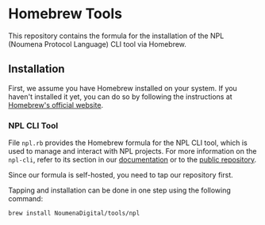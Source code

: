 # Homebrew Tools

This repository contains the formula for the installation of the NPL (Noumena Protocol Language) CLI tool via Homebrew.

## Installation

First, we assume you have Homebrew installed on your system. If you haven't installed it yet, you can do so by following 
the instructions at [Homebrew's official website](https://brew.sh/).

### NPL CLI Tool
File `npl.rb` provides the Homebrew formula for the NPL CLI tool, which is used to manage and interact with NPL projects. 
For more information on the `npl-cli`, refer to its section in our [documentation](https://documentation.noumenadigital.com/runtime/tools/build-tools/cli/)
or to the [public repository](https://github.com/NoumenaDigital/npl-cli).

Since our formula is self-hosted, you need to tap our repository first. 

Tapping and installation can be done in one step using the following command:

```bash
brew install NoumenaDigital/tools/npl
```
